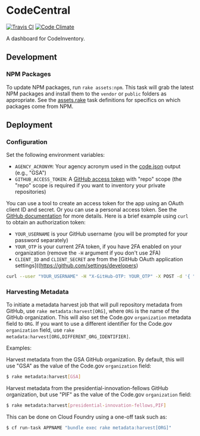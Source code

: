 # CodeCentral

[![Travis CI](https://api.travis-ci.org/jfredrickson5/code_central.svg?branch=master)](https://travis-ci.org/jfredrickson5/code_central)
[![Code Climate](https://codeclimate.com/github/jfredrickson5/code_central/badges/gpa.svg)](https://codeclimate.com/github/jfredrickson5/code_central)

A dashboard for CodeInventory.

## Development

### NPM Packages

To update NPM packages, run `rake assets:npm`. This task will grab the latest NPM packages and install them to the `vendor` or `public` folders as appropriate. See the [assets.rake](/lib/tasks/assets.rake) task definitions for specifics on which packages come from NPM.

## Deployment

### Configuration

Set the following environment variables:

* `AGENCY_ACRONYM`: Your agency acronym used in the [code.json](https://code.gov/#/policy-guide/docs/compliance/inventory-code) output (e.g., "GSA")
* `GITHUB_ACCESS_TOKEN`: A [GitHub access token](https://github.com/settings/tokens) with "repo" scope (the "repo" scope is required if you want to inventory your private repositories)

You can use a tool to create an access token for the app using an OAuth client ID and secret. Or you can use a personal access token. See the [GitHub documentation](https://developer.github.com/v3/oauth_authorizations/#create-a-new-authorization) for more details. Here is a brief example using `curl` to obtain an authorization token:

* `YOUR_USERNAME` is your GitHub username (you will be prompted for your password separately)
* `YOUR_OTP` is your current 2FA token, if you have 2FA enabled on your organization (remove the `-H` argument if you don't use 2FA)
* `CLIENT_ID` and `CLIENT_SECRET` are from the [GitHub OAuth application settings]((https://github.com/settings/developers)

```bash
curl --user "YOUR_USERNAME" -H "X-GitHub-OTP: YOUR_OTP" -X POST -d '{ "note": "CodeCentral", "client_id": "CLIENT_ID", "client_secret": "CLIENT_SECRET", "scopes": ["repo"] }' "https://api.github.com/authorizations"
```

### Harvesting Metadata

To initiate a metadata harvest job that will pull repository metadata from GitHub, use `rake metadata:harvest[ORG]`, where `ORG` is the name of the GitHub organization. This will also set the Code.gov `organization` metadata field to `ORG`. If you want to use a different identifier for the Code.gov `organization` field, use `rake metadata:harvest[ORG,DIFFERENT_ORG_IDENTIFIER]`.

Examples:

Harvest metadata from the GSA GitHub organization. By default, this will use "GSA" as the value of the Code.gov `organization` field:

```bash
$ rake metadata:harvest[GSA]
```

Harvest metadata from the presidential-innovation-fellows GitHub organization, but use "PIF" as the value of the Code.gov `organization` field:

```bash
$ rake metadata:harvest[presidential-innovation-fellows,PIF]
```

This can be done on Cloud Foundry using a one-off task such as:

```bash
$ cf run-task APPNAME "bundle exec rake metadata:harvest[ORG]"
```
